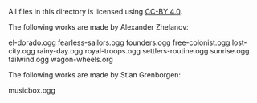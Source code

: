 All files in this directory is licensed using [CC-BY 4.0](https://creativecommons.org/licenses/by/4.0/).

The following works are made by Alexander Zhelanov:

el-dorado.ogg
fearless-sailors.ogg
founders.ogg
free-colonist.ogg
lost-city.ogg
rainy-day.ogg
royal-troops.ogg
settlers-routine.ogg
sunrise.ogg
tailwind.ogg
wagon-wheels.org


The following works are made by Stian Grenborgen:

musicbox.ogg
